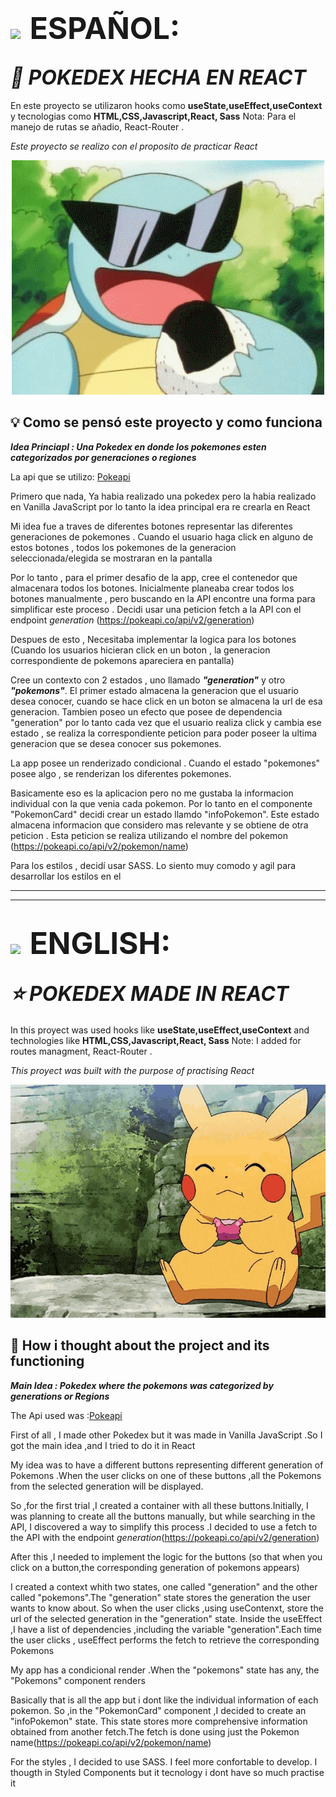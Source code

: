 # <img style="padding-right:0.5rem" src='https://img.freepik.com/vector-premium/bandera-argentina-bandera-argentina-ilustracion-vectorial_685751-66.jpg' width="50px" >  <span style="font-size:3rem">ESPAÑOL:</span> 

## <i align="center" style="font-size:2rem">🐇 POKEDEX HECHA EN   _REACT_</i>

En este proyecto se utilizaron hooks como **useState,useEffect,useContext** y tecnologias como **HTML,CSS,Javascript,React, Sass**
Nota: Para el manejo de rutas se añadio, React-Router .

_Este proyecto se realizo con el proposito de practicar React_

<p align="center">
 <img src="src/assets/squirtle.gif" alt="Squirtle">
</p>

## 💡 Como se pensó este proyecto y como funciona

**_Idea Princiapl : Una Pokedex en donde los pokemones esten categorizados por generaciones o regiones_**

La api que se utilizo: [Pokeapi](https://pokeapi.co/api/v2/)

Primero que nada, Ya habia realizado una pokedex pero la habia realizado en Vanilla JavaScript por lo tanto la idea principal era re crearla en React

Mi idea fue a traves de diferentes botones representar las diferentes generaciones de pokemones . Cuando el usuario haga click en alguno de estos botones , todos los pokemones de la generacion seleccionada/elegida se mostraran en la pantalla

Por lo tanto , para el primer desafio de la app, cree el contenedor que almacenara todos los botones. Inicialmente planeaba crear todos los botones manualmente , pero buscando en la API encontre una forma para simplificar este proceso . Decidi usar una peticion fetch a la API con el endpoint _generation_ (https://pokeapi.co/api/v2/generation)

Despues de esto , Necesitaba implementar la logica para los botones (Cuando los usuarios hicieran click en un boton , la generacion correspondiente de pokemons apareciera en pantalla)

Cree un contexto con 2 estados , uno llamado **_"generation"_** y otro **_"pokemons"_**. El primer estado almacena la generacion que el usuario desea conocer, cuando se hace click en un boton se almacena la url de esa generacion. Tambien poseo un efecto que posee de dependencia "generation" por lo tanto cada vez que el usuario realiza click y cambia ese estado , se realiza la correspondiente peticion para poder poseer la ultima generacion que se desea conocer sus pokemones.

La app posee un renderizado condicional . Cuando el estado "pokemones" posee algo , se renderizan los diferentes pokemones.

Basicamente eso es la aplicacion pero no me gustaba la informacion individual con la que venia cada pokemon. Por lo tanto en el componente "PokemonCard" decidi crear un estado llamdo "infoPokemon". Este estado almacena informacion que considero mas relevante y se obtiene de otra peticion . Esta peticion se realiza utilizando el nombre del pokemon (https://pokeapi.co/api/v2/pokemon/name)

Para los estilos , decidí usar SASS. Lo siento muy comodo y agil para desarrollar los estilos en el 


----------------------------------------------------------------------------------------------
----------------------------------------------------------------------------------------------
# <img style="padding-right:0.5rem" src="https://img.freepik.com/vector-premium/gran-bretana-bandera-bandera-inglaterra-vector-icono-reino-unido-bandera-gran-bretana-10-eps_800531-104.jpg" width="50px"> <span style="font-size:3rem">ENGLISH:</span>


## <i align="center" style="font-size:2rem">⭐ POKEDEX MADE IN  _REACT_</i>

In this proyect was used hooks like **useState,useEffect,useContext** and technologies like **HTML,CSS,Javascript,React, Sass**
Note: I added for routes managment, React-Router .

_This proyect was built with the purpose of practising React_

<p align="center">
 <img src="src/assets/pikachu-pokemon.gif" alt="Pikachu App">
</p>

## 🤔 How i thought about the project and its functioning

**_Main Idea : Pokedex where the pokemons was categorized  by generations or Regions_**

The Api used was :[Pokeapi](https://pokeapi.co/api/v2/)

First of all , I made other Pokedex but it was made in Vanilla JavaScript .So I got the main idea ,and I tried to do  it in React 

My idea was  to have a different buttons representing  different generation of Pokemons .When the user clicks on one of these buttons  ,all the Pokemons from  the selected  generation will be displayed.

 So ,for the first  trial ,I created  a container with all these buttons.Initially, I was planning to create all the buttons manually, but while searching in the API, I discovered a way to simplify this process .I decided to use a fetch to the API with the endpoint _generation_(https://pokeapi.co/api/v2/generation)

 After this ,I needed to implement  the logic for the buttons (so that when you click on a button,the corresponding generation of pokemons appears)
 

I created a context whith two states, one called "generation" and the other called "pokemons".The "generation" state stores the generation the user wants to know about. So when the user clicks ,using useContenxt, store the url of the selected  generation in the "generation" state. Inside the useEffect ,I have  a list of dependencies ,including the variable "generation".Each time  the user clicks , useEffect performs the fetch to retrieve  the corresponding Pokemons


 My app has a condicional render .When the "pokemons" state has any, the "Pokemons" component renders


Basically that is all the app but i dont like the individual information of each pokemon. So ,in the "PokemonCard" component ,I decided to create an "infoPokemon" state. This state stores more comprehensive information obtained from another fetch.The fetch is done using just the Pokemon name(https://pokeapi.co/api/v2/pokemon/name)


For the styles , I decided to use SASS. I feel more confortable to develop. I thougth in Styled Components but it tecnology i dont have so much practise it

